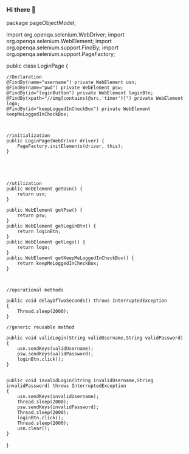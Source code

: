 ### Hi there 👋

<!--
**kailashwayal/kailashwayal** is a ✨ _special_ ✨ repository because its `README.md` (this file) appears on your GitHub profile.

Here are some ideas to get you started:

- 🔭 I’m currently working on ...
- 🌱 I’m currently learning ...
- 👯 I’m looking to collaborate on ...
- 🤔 I’m looking for help with ...
- 💬 Ask me about ...
- 📫 How to reach me: ...
- 😄 Pronouns: ...
- ⚡ Fun fact: ...
-->
package pageObjectModel;

import org.openqa.selenium.WebDriver;
import org.openqa.selenium.WebElement;
import org.openqa.selenium.support.FindBy;
import org.openqa.selenium.support.PageFactory;

public class LoginPage {
	
	//Declaration
	@FindBy(name="username") private WebElement usn;
	@FindBy(name="pwd") private WebElement psw;
	@FindBy(id="loginButton") private WebElement loginBtn;
	@FindBy(xpath="//img[contains(@src,'timer')]") private WebElement logo;
	@FindBy(id="keepLoggedInCheckBox") private WebElement keepMeLoggedInCheckBox;
	

	
	//initialization
	public LoginPage(WebDriver driver) {
		PageFactory.initElements(driver, this);
	}
	
	
	
	

	//utilization
	public WebElement getUsn() {
		return usn;
	}
	
	public WebElement getPsw() {
		return psw;
	}
	public WebElement getLoginBtn() {
		return loginBtn;
	}
	public WebElement getLogo() {
		return logo;
	}
	public WebElement getKeepMeLoggedInCheckBox() {
		return keepMeLoggedInCheckBox;
	}
	
	
	
	//operational methods
	
	public void delayOfTwoSeconds() throws InterruptedException
	{
		Thread.sleep(2000);
	}
	
	//generic reusable method
	
	public void validLogin(String validUsername,String validPassword)
	{
		usn.sendKeys(validUsername);
		psw.sendKeys(validPassword);
		loginBtn.click();
	}
	
	
	public void invalidLogin(String invalidUsername,String invalidPassword) throws InterruptedException
	{
		usn.sendKeys(invalidUsername);
		Thread.sleep(2000);
		psw.sendKeys(invalidPassword);
		Thread.sleep(2000);
		loginBtn.click();
		Thread.sleep(2000);
		usn.clear();
	}
	
	
	
	
	
	
	
	
	
	
	
	
	
	
	
	

}
